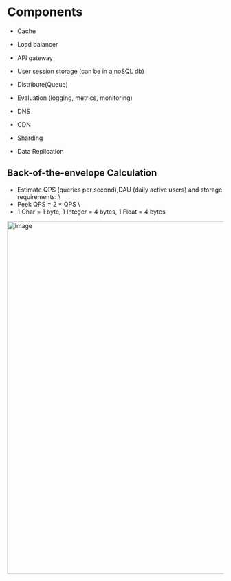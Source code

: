 # Components

* Cache
* Load balancer
* API gateway
* User session storage (can be in a noSQL db)
* Distribute(Queue)
* Evaluation (logging, metrics, monitoring)

* DNS
* CDN
* Sharding
* Data Replication

## Back-of-the-envelope Calculation
* Estimate QPS (queries per second),DAU (daily active users) and storage requirements:  \
* Peek QPS = 2 * QPS  \
* 1 Char = 1 byte, 1 Integer = 4 bytes, 1 Float = 4 bytes
<img width="819" alt="image" src="https://github.com/user-attachments/assets/6dfa9681-c5e5-463d-920a-f1d628531c0e">


